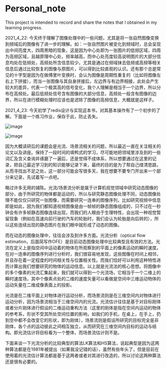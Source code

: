 # Personal_note
This project is intended to record and share the notes that I obtained in my learning progress.

2021_4_22:
今天终于理解了图像处理中的一些问题，尤其是将一张自然图像变换到频域后的图像有了进一步的理解。如：一张自然图片被变化到频域时，总会呈现出中间亮度大，四周黑暗的现象，这是因为中心处即为一张图片的低频区域，四周为高频区域，且越原理中心处，频率越高，而中心处亮度较高说明图片的大部分信息均处在低频处，高频处所含信息较少。尤其是通过在频域抹去低频或高频等相关信息后通过比较恢复的图像与原图片，可以得到比较直观的认识。还有那个总是常见的十字型是因为在做傅里叶变换时，会认为图像是周期性重复的（比如将图像左右上下拼接），而当一张图像与其自身拼接后，左边界与有边界相接，此处会产生较大的差异，代表一个极其高的信号变化，我个人理解是相当于一个边界，所以分布在高频处。最后低频处信号含有图像的大部分信息，高频处一般含有图像的边界，所以在进行模糊处理时应该也是滤除了图像的高频信息，大概就是这样子。

2021_4_23:
今天初学了redis设计与实现这本书，对其基本操作有了一个初步的了解。下面是一个练习作业，保存于此，防止丢失。

  ![image](https://user-images.githubusercontent.com/25473944/115837791-8cffaa00-a44b-11eb-864c-d2a0dbd4bc49.png)


![image](https://user-images.githubusercontent.com/25473944/115838356-2fb82880-a44c-11eb-9589-67f7c5aad541.png)

因为大概读研后的课题会是光流、场景流相关的问题，所以最近一直在关注相关的论文以及讲座。保持了一段时间的填鸭式的学习，尽可能地把领域里涉及到的一些词汇及含义查询并琢磨了一遍后，还是觉得不成体系，所以想要通过在这里的记录，把自己最近学习到的知识能够记录下来，最终的目的是为了帮自己缕清思路，从而寻找出不足之处，这一部分可能会写很多天，我在想要不要专门开出来一个部分来记录，先试着写一点吧。

略过许多无用的铺陈。光流/场景流分析是属于计算机视觉领域中研究动态图像的部分，由于所研究的物体都是运动的，所以与研究静态图像处理不同，动态图像处理不能仅仅只研究一张图像，而需要研究一连串的图像序列，比如研究视频中信息即是如此，因为我们都知道视频图像是由一帧帧的静态图像组成的，只不过在一秒钟会有许多帧静态图像连续出现，而我们的人眼由于生理特性，会出现一种视觉暂留现象（例如在高速向前行驶的汽车的轮胎时，我们会认为轮胎是向后转的），所以这些连续出现的静态图片在我们眼中就形成了动态的图像。

而在动态的图像处理中，往往会涉及到许多方面。光流分析（optical flow estimation，后面简写作OFE）是目前动态图像处理中比较典型且有效的方法。光流在定义上是指空间中运动着的物体在所观察到的平面上的像素运动的瞬时速度。在对一连串的图像序列进行分析时，我们很容易地发现，这些图像在时间上相邻，并且存在着一定程度的时间相关性与位置相关性。而我们恰好可以利用这种特性进而计算出我们想要研究的物体的运动信息。以上就是光流法的核心思想。将图像中的多个像素的光流汇集起来，我们就可以得到一个光流场，它相当于一个二维上的瞬时速度场，其中个像素点处的二维的速度矢量可以看做是空间中三维运动物体的运动矢量在二维成像表面上的投影。

光流是在二维平面上对物体进行运动分析，而场景流则是在三维空间内对物体进行运动分析，因为场景流相当于三维空间内的光流。光流估计往往是基于对目标刚体或者分片刚体进行假设的二维运动重构方法（这里的刚体是指在空间内运动的物体的参考系，形状不受其所处空间位置的影响，如我们的手机，在桌上，在手上，扔到空中都不会改变它的形状，即为刚体），场景流则是假设所研究的目标完全是非刚体，各个点的运动彼此之间相互独立，从而研究在三维空间内目标的运动与结构。即光流估计将目标看为一个整体，而场景流估计则不是。

下面来谈一下光流分析的比较典型的算法LK算法和HS算法，说起典型是因为这两种算法都是在1981年被提出（如果我没记错的话），虽然有些年头了，但是目前在使用着的光流估计算法都是基于这两者或者对其进行改造的，所以讨论这两种算法还是很有必要的。
